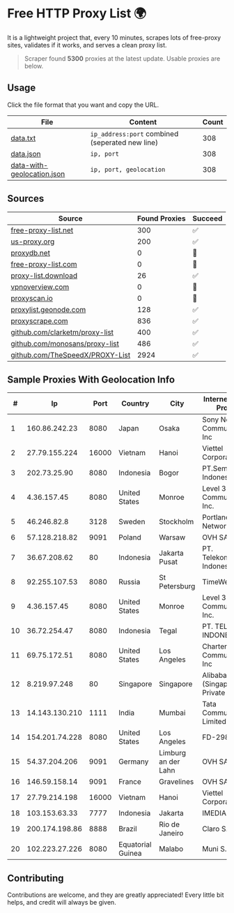 
# Free HTTP Proxy List 🌍

It is a lightweight project that, every 10 minutes, scrapes lots of free-proxy sites, validates if it works, and serves a clean proxy list.


> Scraper found **5300** proxies at the latest update. Usable proxies are below.

## Usage

Click the file format that you want and copy the URL.


|File|Content|Count|
|----|-------|-----|
|[data.txt](https://raw.githubusercontent.com/themiralay/Proxy-List-World/master/data.txt)|`ip_address:port` combined (seperated new line)|308|
|[data.json](https://raw.githubusercontent.com/themiralay/Proxy-List-World/master/data.json)|`ip, port`|308|
|[data-with-geolocation.json](https://raw.githubusercontent.com/themiralay/Proxy-List-World/master/data-with-geolocation.json)|`ip, port, geolocation`|308|

## Sources

|Source|Found Proxies|Succeed|
|------|-------------|-------|
|[free-proxy-list.net](https://free-proxy-list.net)|300|✅|
|[us-proxy.org](https://www.us-proxy.org)|200|✅|
|[proxydb.net](http://proxydb.net)|0|🚫|
|[free-proxy-list.com](https://free-proxy-list.com/?page=&port=&type%5B%5D=http&type%5B%5D=https&up_time=0&search=Search)|0|🚫|
|[proxy-list.download](https://www.proxy-list.download/HTTP)|26|✅|
|[vpnoverview.com](https://vpnoverview.com/privacy/anonymous-browsing/free-proxy-servers)|0|🚫|
|[proxyscan.io](https://www.proxyscan.io)|0|🚫|
|[proxylist.geonode.com](https://proxylist.geonode.com/api/proxy-list?limit=300&page=1&sort_by=lastChecked&sort_type=desc&protocols=http,https)|128|✅|
|[proxyscrape.com](https://api.proxyscrape.com/v2/?request=displayproxies&protocol=http&timeout=10000&country=all&ssl=all&anonymity=all)|836|✅|
|[github.com/clarketm/proxy-list](https://raw.githubusercontent.com/clarketm/proxy-list/master/proxy-list-raw.txt)|400|✅|
|[github.com/monosans/proxy-list](https://raw.githubusercontent.com/monosans/proxy-list/main/proxies/http.txt)|486|✅|
|[github.com/TheSpeedX/PROXY-List](https://raw.githubusercontent.com/TheSpeedX/PROXY-List/master/http.txt)|2924|✅|


## Sample Proxies With Geolocation Info

|#|Ip|Port|Country|City|Internet Service Provider|
|-|--|----|-------|----|-------------------------|
|1|160.86.242.23|8080|Japan|Osaka|Sony Network Communications Inc|
|2|27.79.155.224|16000|Vietnam|Hanoi|Viettel Corporation|
|3|202.73.25.90|8080|Indonesia|Bogor|PT.Semut Data Indonesia|
|4|4.36.157.45|8080|United States|Monroe|Level 3 Communications, Inc.|
|5|46.246.82.8|3128|Sweden|Stockholm|Portlane Network|
|6|57.128.218.82|9091|Poland|Warsaw|OVH SAS|
|7|36.67.208.62|80|Indonesia|Jakarta Pusat|PT. Telekomunikasi Indonesia|
|8|92.255.107.53|8080|Russia|St Petersburg|TimeWeb Ltd.|
|9|4.36.157.45|8080|United States|Monroe|Level 3 Communications, Inc.|
|10|36.72.254.47|8080|Indonesia|Tegal|PT. TELKOM INDONESIA|
|11|69.75.172.51|8080|United States|Los Angeles|Charter Communications Inc|
|12|8.219.97.248|80|Singapore|Singapore|Alibaba Cloud (Singapore) Private Limited|
|13|14.143.130.210|1111|India|Mumbai|Tata Communications Limited|
|14|154.201.74.228|8080|United States|Los Angeles|FD-298-8796|
|15|54.37.204.206|9091|Germany|Limburg an der Lahn|OVH SAS|
|16|146.59.158.14|9091|France|Gravelines|OVH SAS|
|17|27.79.214.198|16000|Vietnam|Hanoi|Viettel Corporation|
|18|103.153.63.33|7777|Indonesia|Jakarta|IMEDIANET|
|19|200.174.198.86|8888|Brazil|Rio de Janeiro|Claro S.A|
|20|102.223.27.226|8080|Equatorial Guinea|Malabo|Muni S.A|



## Contributing

Contributions are welcome, and they are greatly appreciated! Every
little bit helps, and credit will always be given.

